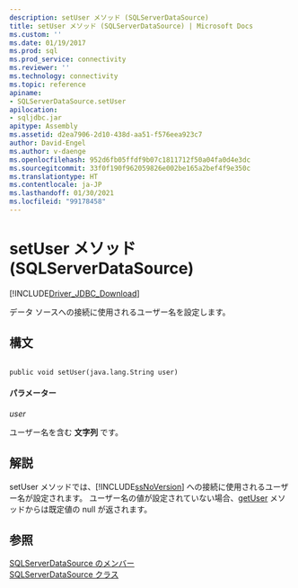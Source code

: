 ```yaml
---
description: setUser メソッド (SQLServerDataSource)
title: setUser メソッド (SQLServerDataSource) | Microsoft Docs
ms.custom: ''
ms.date: 01/19/2017
ms.prod: sql
ms.prod_service: connectivity
ms.reviewer: ''
ms.technology: connectivity
ms.topic: reference
apiname:
- SQLServerDataSource.setUser
apilocation:
- sqljdbc.jar
apitype: Assembly
ms.assetid: d2ea7906-2d10-438d-aa51-f576eea923c7
author: David-Engel
ms.author: v-daenge
ms.openlocfilehash: 952d6fb05ffdf9b07c1811712f50a04fa0d4e3dc
ms.sourcegitcommit: 33f0f190f962059826e002be165a2bef4f9e350c
ms.translationtype: HT
ms.contentlocale: ja-JP
ms.lasthandoff: 01/30/2021
ms.locfileid: "99178458"
---
```

# <a name="setuser-method-sqlserverdatasource"></a>setUser メソッド (SQLServerDataSource)
[!INCLUDE[Driver_JDBC_Download](../../../includes/driver_jdbc_download.md)]

  データ ソースへの接続に使用されるユーザー名を設定します。  
  
## <a name="syntax"></a>構文  
  
```  
  
public void setUser(java.lang.String user)  
```  
  
#### <a name="parameters"></a>パラメーター  
 *user*  
  
 ユーザー名を含む **文字列** です。  
  
## <a name="remarks"></a>解説  
 setUser メソッドでは、[!INCLUDE[ssNoVersion](../../../includes/ssnoversion-md.md)] への接続に使用されるユーザー名が設定されます。 ユーザー名の値が設定されていない場合、[getUser](../../../connect/jdbc/reference/getuser-method-sqlserverdatasource.md) メソッドからは既定値の null が返されます。  
  
## <a name="see-also"></a>参照  
 [SQLServerDataSource のメンバー](../../../connect/jdbc/reference/sqlserverdatasource-members.md)   
 [SQLServerDataSource クラス](../../../connect/jdbc/reference/sqlserverdatasource-class.md)  
  
  
